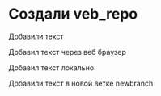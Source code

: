 ﻿# Создали veb_repo

 Добавили текст

 Добавил текст через веб браузер

 Добавил текст локально

 Добавили текст в новой ветке newbranch
